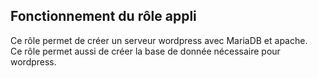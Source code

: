## Fonctionnement du rôle appli
  
Ce rôle permet de créer un serveur wordpress avec MariaDB et apache.  
Ce rôle permet aussi de créer la base de donnée nécessaire pour wordpress.  
